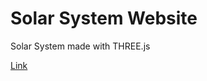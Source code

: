 # Solar System Website
Solar System made with THREE.js

[Link](https://reececrowther.github.io/website)
